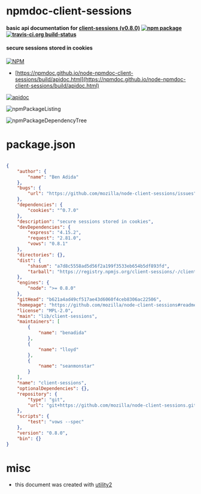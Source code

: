 # npmdoc-client-sessions

#### basic api documentation for  [client-sessions (v0.8.0)](https://github.com/mozilla/node-client-sessions#readme)  [![npm package](https://img.shields.io/npm/v/npmdoc-client-sessions.svg?style=flat-square)](https://www.npmjs.org/package/npmdoc-client-sessions) [![travis-ci.org build-status](https://api.travis-ci.org/npmdoc/node-npmdoc-client-sessions.svg)](https://travis-ci.org/npmdoc/node-npmdoc-client-sessions)

#### secure sessions stored in cookies

[![NPM](https://nodei.co/npm/client-sessions.png?downloads=true&downloadRank=true&stars=true)](https://www.npmjs.com/package/client-sessions)

- [https://npmdoc.github.io/node-npmdoc-client-sessions/build/apidoc.html](https://npmdoc.github.io/node-npmdoc-client-sessions/build/apidoc.html)

[![apidoc](https://npmdoc.github.io/node-npmdoc-client-sessions/build/screenCapture.buildCi.browser.%252Ftmp%252Fbuild%252Fapidoc.html.png)](https://npmdoc.github.io/node-npmdoc-client-sessions/build/apidoc.html)

![npmPackageListing](https://npmdoc.github.io/node-npmdoc-client-sessions/build/screenCapture.npmPackageListing.svg)

![npmPackageDependencyTree](https://npmdoc.github.io/node-npmdoc-client-sessions/build/screenCapture.npmPackageDependencyTree.svg)



# package.json

```json

{
    "author": {
        "name": "Ben Adida"
    },
    "bugs": {
        "url": "https://github.com/mozilla/node-client-sessions/issues"
    },
    "dependencies": {
        "cookies": "^0.7.0"
    },
    "description": "secure sessions stored in cookies",
    "devDependencies": {
        "express": "4.15.2",
        "request": "2.81.0",
        "vows": "0.8.1"
    },
    "directories": {},
    "dist": {
        "shasum": "a7d8c5558ad5d56f2a199f3533eb654b5df893fd",
        "tarball": "https://registry.npmjs.org/client-sessions/-/client-sessions-0.8.0.tgz"
    },
    "engines": {
        "node": ">= 0.8.0"
    },
    "gitHead": "b621a4ad49cf517ae43d6060f4ceb8306ac22506",
    "homepage": "https://github.com/mozilla/node-client-sessions#readme",
    "license": "MPL-2.0",
    "main": "lib/client-sessions",
    "maintainers": [
        {
            "name": "benadida"
        },
        {
            "name": "lloyd"
        },
        {
            "name": "seanmonstar"
        }
    ],
    "name": "client-sessions",
    "optionalDependencies": {},
    "repository": {
        "type": "git",
        "url": "git+https://github.com/mozilla/node-client-sessions.git"
    },
    "scripts": {
        "test": "vows --spec"
    },
    "version": "0.8.0",
    "bin": {}
}
```



# misc
- this document was created with [utility2](https://github.com/kaizhu256/node-utility2)
